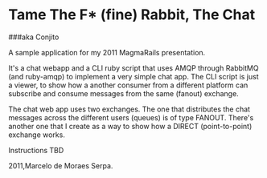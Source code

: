 # Tame The F* (fine) Rabbit, The Chat
###aka Conjito

A sample application for my 2011 MagmaRails presentation.

It's a chat webapp and a CLI ruby script that uses AMQP through RabbitMQ (and ruby-amqp) to implement a very simple chat app. The CLI script is just a viewer, to show how a another
consumer from a different platform can subscribe and consume messages from the same (fanout) exchange.

The chat web app uses two exchanges. The one that distributes the chat messages across the different users (queues) is of type FANOUT. There's another one that I create as a way to show how a DIRECT 
(point-to-point) exchange works.

Instructions TBD

2011,Marcelo de Moraes Serpa.


